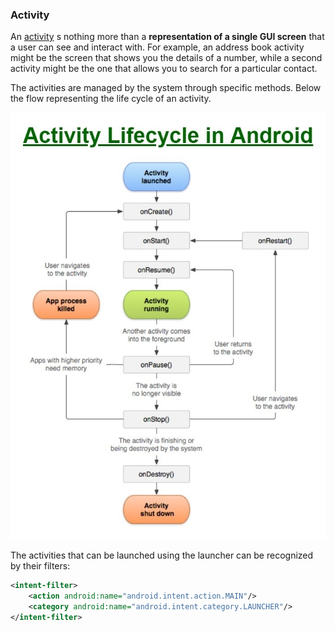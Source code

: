### Activity
An [activity](https://developer.android.com/reference/android/app/Activity)  s nothing more than a **representation of a single GUI screen** that a user can see and interact with. For example, an address book activity might be the screen that shows you the details of a number, while a second activity might be the one that allows you to search for a particular contact.

The activities are managed by the system through specific methods. Below the flow representing the life cycle of an activity.

![|450](../../zzz_res/attachments/activities.png)

The activities that can be launched using the launcher can be recognized by their filters:
```xml
<intent-filter>
	<action android:name="android.intent.action.MAIN"/>
	<category android:name="android.intent.category.LAUNCHER"/>
</intent-filter>
```